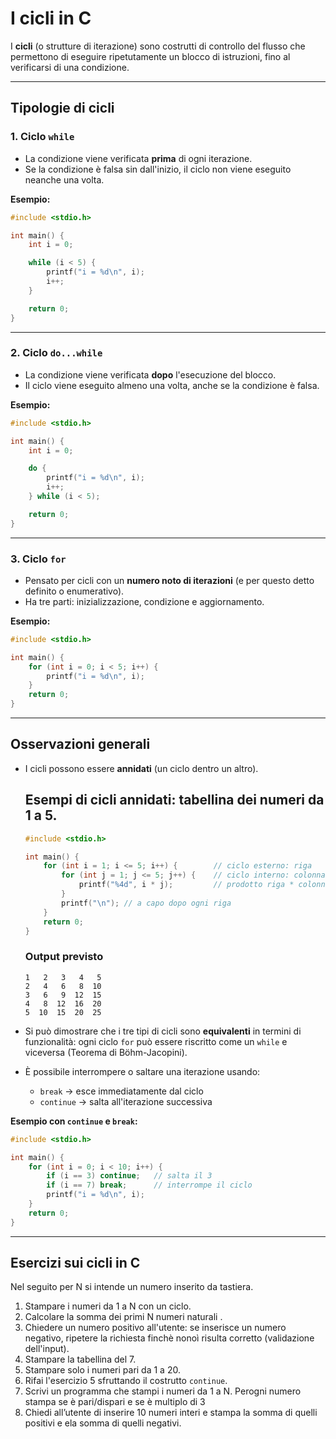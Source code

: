 # I cicli in C

I **cicli** (o strutture di iterazione) sono costrutti di controllo del
flusso che permettono di eseguire ripetutamente un blocco di istruzioni,
fino al verificarsi di una condizione.

------------------------------------------------------------------------

## Tipologie di cicli

### 1. Ciclo `while`

-   La condizione viene verificata **prima** di ogni iterazione.
-   Se la condizione è falsa sin dall'inizio, il ciclo non viene
    eseguito neanche una volta.

**Esempio:**

``` c
#include <stdio.h>

int main() {
    int i = 0;

    while (i < 5) {
        printf("i = %d\n", i);
        i++;
    }

    return 0;
}
```

------------------------------------------------------------------------

### 2. Ciclo `do...while`

-   La condizione viene verificata **dopo** l'esecuzione del blocco.
-   Il ciclo viene eseguito almeno una volta, anche se la condizione è
    falsa.

**Esempio:**

``` c
#include <stdio.h>

int main() {
    int i = 0;

    do {
        printf("i = %d\n", i);
        i++;
    } while (i < 5);

    return 0;
}
```

------------------------------------------------------------------------

### 3. Ciclo `for`

-   Pensato per cicli con un **numero noto di iterazioni** (e per questo detto definito o enumerativo).
-   Ha tre parti: inizializzazione, condizione e aggiornamento.

**Esempio:**

``` c
#include <stdio.h>

int main() {
    for (int i = 0; i < 5; i++) {
        printf("i = %d\n", i);
    }
    return 0;
}
```

------------------------------------------------------------------------

## Osservazioni generali

-   I cicli possono essere **annidati** (un ciclo dentro un altro).
    
    ## Esempi di cicli annidati: tabellina dei numeri da 1 a 5.

    ``` c
    #include <stdio.h>

    int main() {
        for (int i = 1; i <= 5; i++) {        // ciclo esterno: riga
            for (int j = 1; j <= 5; j++) {    // ciclo interno: colonna
                printf("%4d", i * j);         // prodotto riga * colonna
            }
            printf("\n"); // a capo dopo ogni riga
        }
        return 0;
    }
    ```
    ### Output previsto 

        1   2   3   4   5
        2   4   6   8  10
        3   6   9  12  15
        4   8  12  16  20
        5  10  15  20  25

-   Si può dimostrare che i tre tipi di cicli sono **equivalenti** in termini di funzionalità:
    ogni ciclo `for` può essere riscritto come un `while` e viceversa (Teorema di Böhm-Jacopini).
-   È possibile interrompere o saltare una iterazione usando:
    -   `break` → esce immediatamente dal ciclo
    -   `continue` → salta all'iterazione successiva

**Esempio con `continue` e `break`:**

``` c
#include <stdio.h>

int main() {
    for (int i = 0; i < 10; i++) {
        if (i == 3) continue;   // salta il 3
        if (i == 7) break;      // interrompe il ciclo
        printf("i = %d\n", i);
    }
    return 0;
}
```

------------------------------------------------------------------------

## Esercizi sui cicli in C
Nel seguito per N si intende un numero inserito da tastiera.
1.  Stampare i numeri da 1 a N con un ciclo.
2.  Calcolare la somma dei primi N numeri naturali .
3.  Chiedere un numero positivo all'utente: se inserisce un numero
    negativo, ripetere la richiesta finchè nonoì risulta corretto (validazione dell'input).
4.  Stampare la tabellina del 7.
5.  Stampare solo i numeri pari da 1 a 20.
6.  Rifai l'esercizio 5 sfruttando il costrutto `continue`.
7.  Scrivi un programma che stampi i numeri da 1 a N. Perogni numero stampa se è pari/dispari 
    e se è multiplo di 3
8.  Chiedi all’utente di inserire 10 numeri interi e stampa la somma di quelli positivi e ela somma
    di quelli negativi.